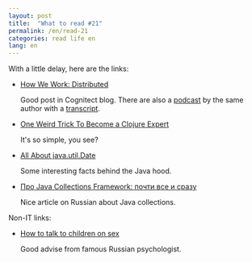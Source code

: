 ```yaml
---
layout: post
title:  "What to read #21"
permalink: /en/read-21
categories: read life en
lang: en
---
```


[podcast]:http://blog.cognitect.com/cognicast/104
[transcript]:http://blog.cognitect.com/cognicast-transcripts/104

With a little delay, here are the links:

- [How We Work: Distributed](http://blog.cognitect.com/blog/2016/11/14/works-on-my-machine-how-we-work-distributed)

  Good post in Cognitect blog. There are also a [podcast][podcast] by the same
  author with a [transcript][transcript].

- [One Weird Trick To Become a Clojure Expert](http://realworldclojure.com/one-weird-trick/)

  It's so simple, you see?

- [All About java.util.Date](https://codeblog.jonskeet.uk/2017/04/23/all-about-java-util-date/)

  Some interesting facts behind the Java hood.

- [Про Java Collections Framework: почти все и сразу](http://proft.me/2017/04/10/pro-java-collections-framework-pochti-vse-i-srazu/)

  Nice article on Russian about Java collections.

Non-IT links:

- [How to talk to children on sex](http://sexprosvet.me/conversationaboutsex)

  Good advise from famous Russian psychologist.
